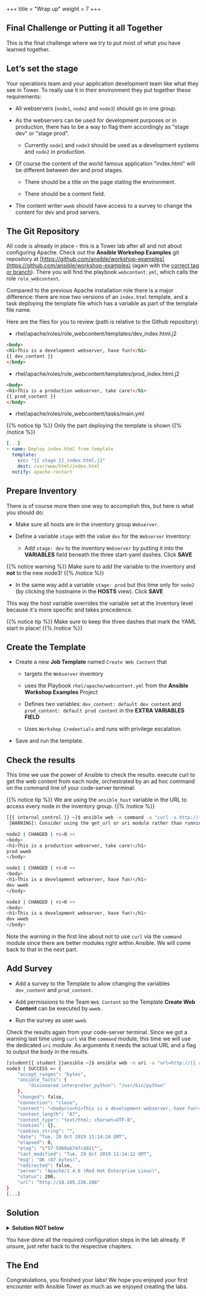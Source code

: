 +++
title = "Wrap up"
weight = 7
+++

## Final Challenge or Putting it all Together

This is the final challenge where we try to put most of what you have learned together.

## Let’s set the stage

Your operations team and your application development team like what they see in Tower. To really use it in their environment they put together these requirements:

- All webservers (`node1`, `node2` and `node3`) should go in one group.

- As the webservers can be used for development purposes or in production, there has to be a way to flag them accordingly as "stage dev" or "stage prod".

  - Currently `node1` and `node3` should be used as a development systems and `node2` in production.

- Of course the content of the world famous application "index.html" will be different between dev and prod stages.

  - There should be a title on the page stating the environment.

  - There should be a content field.

- The content writer `wweb` should have access to a survey to change the content for dev and prod servers.

## The Git Repository

All code is already in place - this is a Tower lab after all and not about configuring Apache. Check out the **Ansible Workshop Examples** git repository at [https://github.com/ansible/workshop-examples](https://github.com/ansible/workshop-examples) (again with the [correct tag or branch](https://github.com/ansible/workshop-examples/tree/summit_2020)). There you will find the playbook `webcontent.yml`, which calls the role `role_webcontent`.

Compared to the previous Apache installation role there is a major difference: there are now two versions of an `index.html` template, and a task deploying the template file which has a variable as part of the template file name.

Here are the files for you to review (path is relative to the Github repository):

- rhel/apache/roles/role_webcontent/templates/dev_index.html.j2

```html
<body>
<h1>This is a development webserver, have fun!</h1>
{{ dev_content }}
</body>
```

- rhel/apache/roles/role_webcontent/templates/prod_index.html.j2

```html
<body>
<h1>This is a production webserver, take care!</h1>
{{ prod_content }}
</body>
```

- rhel/apache/roles/role_webcontent/tasks/main.yml

{{% notice tip %}}
Only the part deploying the template is shown
{{% /notice %}}

```yaml
[...]
- name: Deploy index.html from template
  template:
    src: "{{ stage }}_index.html.j2"
    dest: /var/www/html/index.html
  notify: apache-restart
```

## Prepare Inventory

There is of course more then one way to accomplish this, but here is what you should do:

- Make sure all hosts are in the inventory group `Webserver`.

- Define a variable `stage` with the value `dev` for the `Webserver` inventory:

  - Add `stage: dev` to the inventory `Webserver` by putting it into the **VARIABLES** field beneath the three start-yaml dashes. Click **SAVE**

{{% notice warning %}}
Make sure to add the variable to the inventory and **not** to the new node3!
{{% /notice %}}

- In the same way add a variable `stage: prod` but this time only for `node2` (by clicking the hostname in the **HOSTS** view). Click **SAVE**

This way the host variable overrides the variable set at the Inventory level because it's more specific and takes precedence.

{{% notice tip %}}
Make sure to keep the three dashes that mark the YAML start in place!
{{% /notice %}}

## Create the Template

- Create a new **Job Template** named `Create Web Content` that

  - targets the `Webserver` inventory

  - uses the Playbook `rhel/apache/webcontent.yml` from the **Ansible Workshop Examples** Project

  - Defines two variables: `dev_content: default dev content` and `prod_content: default prod content` in the **EXTRA VARIABLES FIELD**

  - Uses `Workshop Credentials` and runs with privilege escalation.

- Save and run the template.

## Check the results

This time we use the power of Ansible to check the results: execute curl to get the web content from each node, orchestrated by an ad hoc command on the command line of your code-server terminal:

{{% notice tip %}}
We are using the `ansible_host` variable in the URL to access every node in the inventory group.
{{% /notice %}}

```bash
[{{ internal_control }} ~]$ ansible web -m command -a "curl -s http://{{ ansible_host }}"
 [WARNING]: Consider using the get_url or uri module rather than running 'curl'.  If you need to use command because get_url or uri is insufficient you can add 'warn: false' to this command task or set 'command_warnings=False' in ansible.cfg to get rid of this message.

node2 | CHANGED | rc=0 >>
<body>
<h1>This is a production webserver, take care!</h1>
prod wweb
</body>

node1 | CHANGED | rc=0 >>
<body>
<h1>This is a development webserver, have fun!</h1>
dev wweb
</body>

node3 | CHANGED | rc=0 >>
<body>
<h1>This is a development webserver, have fun!</h1>
dev wweb
</body>
```

Note the warning in the first line about not to use `curl` via the `command` module since there are better modules right within Ansible. We will come back to that in the next part.

## Add Survey

- Add a survey to the Template to allow changing the variables `dev_content` and `prod_content`.

- Add permissions to the Team `Web Content` so the Template **Create Web Content** can be executed by `wweb`.

- Run the survey as user `wweb`.

Check the results again from your code-server terminal. Since we got a warning last time using `curl` via the `command` module, this time we will use the dedicated `uri` module. As arguments it needs the actual URL and a flag to output the body in the results.

```bash
[student{{ student }}ansible ~]$ ansible web -m uri -a "url=http://{{ ansible_host }} return_content=yes"
node3 | SUCCESS => {
    "accept_ranges": "bytes",
    "ansible_facts": {
        "discovered_interpreter_python": "/usr/bin/python"
    },
    "changed": false,
    "connection": "close",
    "content": "<body>\n<h1>This is a development webserver, have fun!</h1>\nwerners dev content\n</body>\n",
    "content_length": "87",
    "content_type": "text/html; charset=UTF-8",
    "cookies": {},
    "cookies_string": "",
    "date": "Tue, 29 Oct 2019 11:14:24 GMT",
    "elapsed": 0,
    "etag": "\"57-5960ab74fc401\"",
    "last_modified": "Tue, 29 Oct 2019 11:14:12 GMT",
    "msg": "OK (87 bytes)",
    "redirected": false,
    "server": "Apache/2.4.6 (Red Hat Enterprise Linux)",
    "status": 200,
    "url": "http://18.205.236.208"
}
[...]
```

## Solution

<details><summary><b>Solution NOT below</b></summary>
<p>

You have to figure this one out by yourself! ;-)

</p>
</details>

You have done all the required configuration steps in the lab already. If unsure, just refer back to the respective chapters.

## The End

Congratulations, you finished your labs\! We hope you enjoyed your first encounter with Ansible Tower as much as we enjoyed creating the labs.
